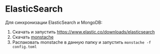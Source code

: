 # ElasticSearch
Для синхронизации ElasticSearch и MongoDB:
1. Скачать и запустить https://www.elastic.co/downloads/elasticsearch
2. Скачать [monstache](https://github.com/rwynn/monstache/releases/download/v6.7.7/monstache-2d437b2.zip)
3. Распаковать monstache в данную папку и запустить `monstache -f config.toml`